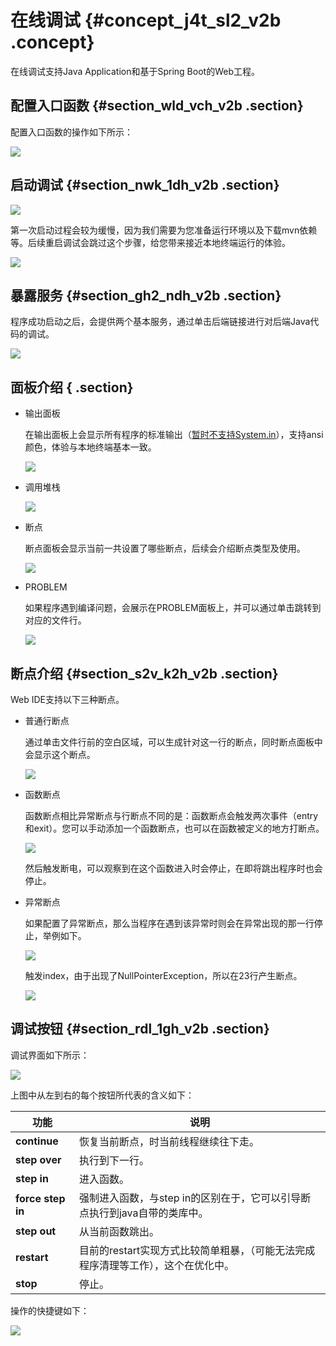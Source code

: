 # 在线调试 {#concept_j4t_sl2_v2b .concept}

在线调试支持Java Application和基于Spring Boot的Web工程。

## 配置入口函数 {#section_wld_vch_v2b .section}

配置入口函数的操作如下所示：

![](images/9652_zh-CN.gif)

## 启动调试 {#section_nwk_1dh_v2b .section}

![](http://static-aliyun-doc.oss-cn-hangzhou.aliyuncs.com/assets/img/17730/15413806179653_zh-CN.png)

第一次启动过程会较为缓慢，因为我们需要为您准备运行环境以及下载mvn依赖等。后续重启调试会跳过这个步骤，给您带来接近本地终端运行的体验。

![](images/9654_zh-CN.gif)

## 暴露服务 {#section_gh2_ndh_v2b .section}

程序成功启动之后，会提供两个基本服务，通过单击后端链接进行对后端Java代码的调试。

![](http://static-aliyun-doc.oss-cn-hangzhou.aliyuncs.com/assets/img/17730/15413806179774_zh-CN.png)

## 面板介绍 { .section}

-   输出面板

    在输出面板上会显示所有程序的标准输出（[暂时不支持System.in](http://xn--system-vp7im44lqde26b81b.in/)），支持ansi颜色，体验与本地终端基本一致。

    ![](http://static-aliyun-doc.oss-cn-hangzhou.aliyuncs.com/assets/img/17730/15413806179656_zh-CN.png)

-   调用堆栈

    ![](http://static-aliyun-doc.oss-cn-hangzhou.aliyuncs.com/assets/img/17730/15413806179657_zh-CN.png)

-   断点

    断点面板会显示当前一共设置了哪些断点，后续会介绍断点类型及使用。

    ![](http://static-aliyun-doc.oss-cn-hangzhou.aliyuncs.com/assets/img/17730/15413806189658_zh-CN.png)

-   PROBLEM

    如果程序遇到编译问题，会展示在PROBLEM面板上，并可以通过单击跳转到对应的文件行。

    ![](http://static-aliyun-doc.oss-cn-hangzhou.aliyuncs.com/assets/img/17730/15413806189659_zh-CN.png)


## 断点介绍 {#section_s2v_k2h_v2b .section}

Web IDE支持以下三种断点。

-   普通行断点

    通过单击文件行前的空白区域，可以生成针对这一行的断点，同时断点面板中会显示这个断点。

    ![](http://static-aliyun-doc.oss-cn-hangzhou.aliyuncs.com/assets/img/17730/15413806189660_zh-CN.png)

-   函数断点

    函数断点相比异常断点与行断点不同的是：函数断点会触发两次事件（entry和exit）。您可以手动添加一个函数断点，也可以在函数被定义的地方打断点。

    ![](http://static-aliyun-doc.oss-cn-hangzhou.aliyuncs.com/assets/img/17730/15413806189661_zh-CN.png)

    然后触发断电，可以观察到在这个函数进入时会停止，在即将跳出程序时也会停止。

-   异常断点

    如果配置了异常断点，那么当程序在遇到该异常时则会在异常出现的那一行停止，举例如下。

    ![](images/9662_zh-CN.gif)

    触发index，由于出现了NullPointerException，所以在23行产生断点。

    ![](http://static-aliyun-doc.oss-cn-hangzhou.aliyuncs.com/assets/img/17730/15413806189664_zh-CN.png)


## 调试按钮 {#section_rdl_1gh_v2b .section}

调试界面如下所示：

![](images/9665_zh-CN.gif)

上图中从左到右的每个按钮所代表的含义如下：

|功能|说明|
|--|--|
|**continue**|恢复当前断点，时当前线程继续往下走。|
|**step over**|执行到下一行。|
|**step in**|进入函数。|
|**force step in**|强制进入函数，与step in的区别在于，它可以引导断点执行到java自带的类库中。|
|**step out**|从当前函数跳出。|
|**restart**|目前的restart实现方式比较简单粗暴，（可能无法完成程序清理等工作），这个在优化中。|
|**stop**|停止。|

操作的快捷键如下：

![](http://static-aliyun-doc.oss-cn-hangzhou.aliyuncs.com/assets/img/17730/15413806189666_zh-CN.png)

